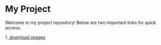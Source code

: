 # My Project
Welcome to my project repository!
Below are two important links for quick access:

1.[ download images](https://www.youtube.com/redirect?event=video_description&redir_token=QUFFLUhqblRVaVhXVUpKV3FKRmRBUnFBNEFmZWE5WmJjd3xBQ3Jtc0tsLXJIbE94Uk4xMW14cDZuZjNDQnZPYTFmcl9laGJyckIzQlZtdjFfMV9fZXU4aENsSTNNUVZxVk1GREFWRGwyNEY0cTRNNGpsYjFydUtReS1LNzFoM2pnRkV4LUZoSmt0WkNzWFdNN0M2bHduRFFIaw&q=https%3A%2F%2Fgreatstack.dev%2Fassets%2Fto-do-app-javascript&v=G0jO8kUrg-I)
